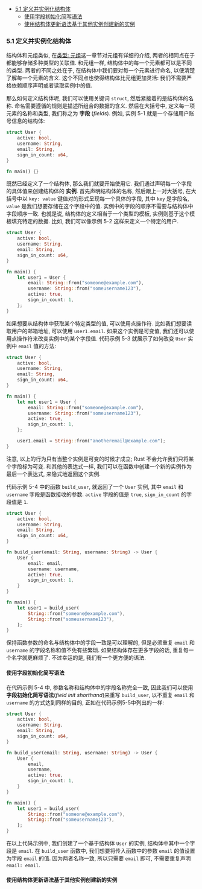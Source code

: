 - [5.1 定义并实例化结构体](#51-定义并实例化结构体)
  - [使用字段初始化简写语法](#使用字段初始化简写语法)
  - [使用结构体更新语法基于其他实例创建新的实例](#使用结构体更新语法基于其他实例创建新的实例)
### 5.1 定义并实例化结构体

结构体和元组类似, 在[类型: 元组](https://doc.rust-lang.org/book/ch03-02-data-types.html#the-tuple-type)这一章节对元组有详细的介绍, 两者的相同点在于都能够存储多种类型的关联值. 和元组一样, 结构体中的每一个元素都可以是不同的类型. 两者的不同之处在于, 在结构体中我们要对每一个元素进行命名, 以便清楚了解每一个元素的含义. 这个不同点也使得结构体比元组更加灵活: 我们不需要严格依赖顺序声明或者读取实例中的值.

那么如何定义结构体呢, 我们可以使用关键词 `struct`, 然后紧接着的是结构体的名称. 命名需要遵循的规则是描述所组合的数据的含义. 然后在大括号中, 定义每一项元素的名称和类型, 我们称之为 **字段** (_fields_). 例如, 实例 5-1 就是一个存储用户账号信息的结构体:

```rust
struct User {
    active: bool,
    username: String,
    email: String,
    sign_in_count: u64,
}

fn main() {}
```

既然已经定义了一个结构体, 那么我们就要开始使用它. 我们通过声明每一个字段的具体值来创建结构体的 **实例**. 首先声明结构体的名称, 然后跟上一对大括号, 在大括号中以 `key: value` 键值对的形式呈现每一个具体的字段, 其中 `key` 是字段名, `value` 是我们想要存储在这个字段中的值. 实例中的字段的顺序不需要与结构体中字段顺序一致. 也就是说, 结构体的定义相当于一个类型的模板, 实例则基于这个模板填充特定的数据. 比如, 我们可以像示例 5-2 这样来定义一个特定的用户.

```rust
struct User {
    active: bool,
    username: String,
    email: String,
    sign_in_count: u64,
}

fn main() {
    let user1 = User {
        email: String::from("someone@example.com"),
        username: String::from("someusername123"),
        active: true,
        sign_in_count: 1,
    };
}
```

如果想要从结构体中获取某个特定类型的值, 可以使用点操作符. 比如我们想要读取用户的邮箱地址, 可以使用 `user1.email`. 如果这个实例是可变值, 我们还可以使用点操作符来改变实例中的某个字段值. 代码示例 5-3 就展示了如何改变 `User` 实例中 `email` 值的方法:

```rust
struct User {
    active: bool,
    username: String,
    email: String,
    sign_in_count: u64,
}

fn main() {
    let mut user1 = User {
        email: String::from("someone@example.com"),
        username: String::from("someusername123"),
        active: true,
        sign_in_count: 1,
    };

    user1.email = String::from("anotheremail@example.com");
}
```

注意, 以上的行为只有当整个实例是可变的时候才成立; Rust 不会允许我们只将某个字段标为可变. 和其他的表达式一样, 我们可以在函数中创建一个新的实例作为最后一个表达式, 来隐式地返回这个实例.

代码示例 5-4 中的函数 `build_user`, 就返回了一个 `User` 实例, 其中 `email` 和 `username` 字段是函数接收的参数. `active` 字段的值是 `true`, `sign_in_count` 的字段值是 `1`.

```rust
struct User {
    active: bool,
    username: String,
    email: String,
    sign_in_count: u64,
}

fn build_user(email: String, username: String) -> User {
    User {
        email: email,
        username: username,
        active: true,
        sign_in_count: 1,
    }
}

fn main() {
    let user1 = build_user(
        String::from("someone@example.com"),
        String::from("someusername123"),
    );
}
```

保持函数参数的命名与结构体中的字段一致是可以理解的, 但是必须重复 `email` 和 `username` 的字段名称和值不免有些繁琐. 如果结构体存在更多字段的话, 重复每一个名字就更麻烦了. 不过幸运的是, 我们有一个更方便的语法.

#### 使用字段初始化简写语法

在代码示例 5-4 中, 参数名称和结构体中的字段名称完全一致, 因此我们可以使用 **字段初始化简写语法**(_field init shorthand_)来重写 `build_user`, 以不重复 `email` 和 `username` 的方式达到同样的目的, 正如在代码示例5-5中列出的一样:

```rust
struct User {
    active: bool,
    username: String,
    email: String,
    sign_in_count: u64,
}

fn build_user(email: String, username: String) -> User {
    User {
        email,
        username,
        active: true,
        sign_in_count: 1,
    }
}

fn main() {
    let user1 = build_user(
        String::from("someone@example.com"),
        String::from("someusername123"),
    );
}
```

在以上代码示例中, 我们创建了一个基于结构体 `User` 的实例, 结构体中其中一个字段是 `email`. 在 `build_user` 函数中, 我们想要将传入函数中的参数 `email` 的值设置为字段 `email` 的值. 因为两者名称一致, 所以只需要 `email` 即可, 不需要重复声明 `email: email`.


#### 使用结构体更新语法基于其他实例创建新的实例

